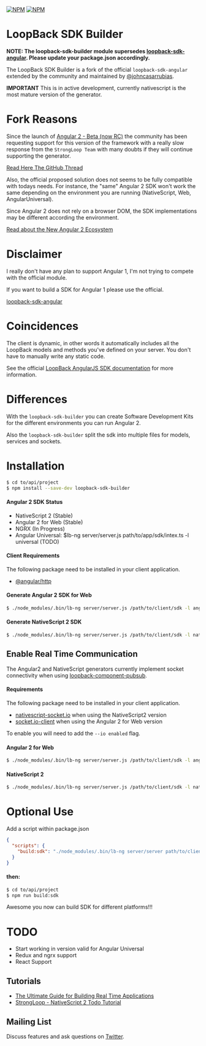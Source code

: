 [![NPM](https://nodei.co/npm/loopback-sdk-builder.png?stars&downloads)](https://nodei.co/npm/loopback-sdk-builder/) [![NPM](https://nodei.co/npm-dl/loopback-sdk-builder.png)](https://nodei.co/npm/loopback-sdk-builder/)


LoopBack SDK Builder
==================

**NOTE: The loopback-sdk-builder module supersedes [loopback-sdk-angular](https://www.npmjs.org/loopback-sdk-angular). Please update your package.json accordingly.**

The LoopBack SDK Builder is a fork of the official `loopback-sdk-angular` extended by the community and maintained by [@johncasarrubias](http://twitter.com/johncasarrubias).

**IMPORTANT** This is in active development, currently nativescript is the most mature version of the generator.

# Fork Reasons

Since the launch of [Angular 2 - Beta (now RC)](http://angular.io) the community has been requesting support for this version of the framework with a really slow response from the `StrongLoop Team` with many doubts if they will continue supporting the generator.

[Read Here The GitHub Thread](https://github.com/strongloop/loopback-sdk-angular/issues/188)

Also, the official proposed solution does not seems to be fully compatible with todays needs. For instance, the "same" Angular 2 SDK won't work the same depending on the environment you are running (NativeScript, Web, AngularUniversal).

Since Angular 2 does not rely on a browser DOM, the SDK implementations may be different according the environment.

[Read about the New Angular 2 Ecosystem](https://t.co/DrV18TztdR)

# Disclaimer

I really don't have any plan to support Angular 1, I'm not trying to compete with the official module.

If you want to build a SDK for Angular 1 please use the official.

[loopback-sdk-angular](https://www.npmjs.org/loopback-sdk-angular)

# Coincidences

The client is dynamic, in other words it automatically includes all the
LoopBack models and methods you've defined on your server.
You don't have to manually write any static code.

See the official [LoopBack AngularJS SDK
documentation](http://docs.strongloop.com/display/LB/AngularJS+JavaScript+SDK)
for more information.

# Differences

With the `loopback-sdk-builder` you can create Software Development Kits for the different environments you can run Angular 2.

Also the `loopback-sdk-builder` split the sdk into multiple files for models, services and sockets.

# Installation

```sh
$ cd to/api/project
$ npm install --save-dev loopback-sdk-builder
```

#### Angular 2 SDK Status

- NativeScript 2 (Stable)
- Angular 2 for Web (Stable)
- NGRX (In Progress)
- Angular Universal: $lb-ng server/server.js path/to/app/sdk/intex.ts -l universal (TODO)
  
#### Client Requirements
The following package need to be installed in your client application.

- [@angular/http](npmjs.com/package/@angular/http)
 
#### Generate Angular 2 SDK for Web 

```sh
$ ./node_modules/.bin/lb-ng server/server.js /path/to/client/sdk -l angular2
```

#### Generate NativeScript 2 SDK

```sh
$ ./node_modules/.bin/lb-ng server/server.js /path/to/client/sdk -l nativescript2
```

## Enable Real Time Communication

The Angular2 and NativeScript generators currently implement socket connectivity when using [loopback-component-pubsub](https://www.npmjs.com/package/loopback-component-pubsub).

#### Requirements
The following package need to be installed in your client application.

- [nativescript-socket.io](npmjs.com/package/nativescript-socket.io) when using the NativeScript2 version
- [socket.io-client](https://www.npmjs.com/package/socket.io-client) when using the Angular 2 for Web version

To enable you will need to add the `--io enabled` flag.

#### Angular 2 for Web 

```sh
$ ./node_modules/.bin/lb-ng server/server.js /path/to/client/sdk -l angular2 --io enabled
```

#### NativeScript 2

```sh
$ ./node_modules/.bin/lb-ng server/server.js /path/to/client/sdk -l nativescript2 --io enabled
```

# Optional Use

Add a script within package.json

```json
{
  "scripts": {
    "build:sdk": "./node_modules/.bin/lb-ng server/server path/to/client/sdk/folder/index.ts -l [nativescript2 | angular2]"
  }
}
```

#### then:

```sh
$ cd to/api/project
$ npm run build:sdk
```

Awesome you now can build SDK for different platforms!!! 

# TODO

- Start working in version valid for Angular Universal
- Redux and ngrx support
- React Support

## Tutorials

- [The Ultimate Guide for Building Real Time Applications](http://mean.expert/2016/06/09/angular-2-ultimate-real-time/)
- [StrongLoop - NativeScript 2 Todo Tutorial](https://t.co/7YobnH5Iil)

## Mailing List

Discuss features and ask questions on [Twitter](https://twitter.com/johncasarrubias).

